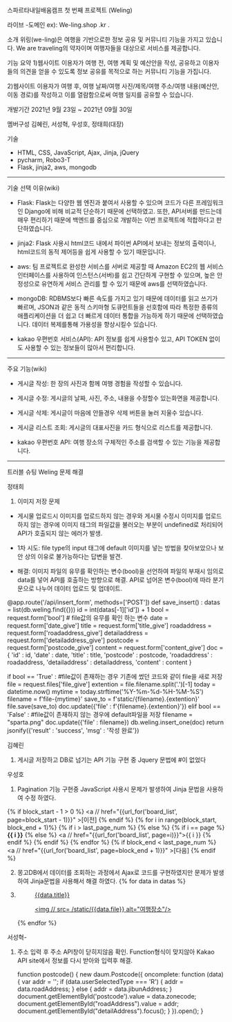 스파르타내일배움캠프 첫 번째 프로젝트 (Weling)

라이브
-도메인 ex): We-ling.shop .kr .

소개
위링(we-ling)은 여행을 기반으로한 정보 공유 및 커뮤니티 기능을 가지고 있습니다. 
We are traveling의 약자이며 여행자들을 대상으로 서비스를 제공합니다. 

기능 요약
1)웹사이트 이용자가 여행 전, 여행 계획 및 예산안을 작성, 공유하고 이용자들의 의견을 얻을 수 있도록 정보 공유를 목적으로 하는 커뮤니티 기능을 가집니다.

2)웹사이트 이용자가 여행 후, 여행 날짜/여행 사진/제목/여행 주소/여행 내용(예산안, 이동 경로)를 작성하고 이를 열람함으로써 여행 일지를 공유할 수 있습니다.

개발기간
2021년 9월 23일 ~ 2021년 09월 30일 

멤버구성
김혜린, 서성혁, 우성호, 정태희(대장)

기술
- HTML, CSS, JavaScript, Ajax, Jinja, jQuery
- pycharm, Robo3-T
- Flask, jinja2, aws, mongodb 
---------------------------
기술 선택 이유(wiki)
- Flask: Flask는 다양한 웹 엔진과 붙여서 사용할 수 있으며 코드가 다른 프레임워크인 Django에 비해 비교적 단순하기 때문에 선택하였고. 또한, API서버를 만드는데 매우 편리하기 때문에 백엔드를 중심으로 개발하는 이번 프로젝트에 적합하다고 판단하였습니다.

- jinja2: Flask 사용시 html코드 내에서 파이썬 API에서 보내는 정보의 출력이나, html코드의 동적 제어등을 쉽게 사용할 수 있기 때문입니다.

- aws: 팀 프로젝트로 완성한 서비스를 서버로 제공할 때 Amazon EC2의 웹 서비스 인터페이스를 사용하여 인스턴스(서버)를 쉽고 간단하게 구현할 수 있으며, 높은 안정성으로 유연하게 서비스 관리를 할 수 있기 때문에 aws를 선택하였습니다. 

- mongoDB: RDBMS보다 빠른 속도를 가지고 있기 때문에 데이터를 읽고 쓰기가 빠르며, JSON과 같은 동적 스키마형 도큐먼트들을 선호함에 따라 특정한 종류의 애플리케이션을 더 쉽고 더 빠르게 데이터 통합을 가능하게 하기 때문에 선택하였습니다. 데이터 복제를통해 가용성을 향상시킬수 있습니다.

- kakao 우편번호 서비스(API): API 정보를 쉽게 사용할수 있고, API TOKEN 없이도 사용할 수 있는 정보들이 많아서 편리합니다.

-------------
주요 기능(wiki)

- 게시글 작성: 한 장의 사진과 함께 여행 경험을 작성할 수 있습니다.

- 게시글 수정: 게시글의 날짜, 사진, 주소, 내용을 수정할수 있는화면을 제공합니다.

- 게시글 삭제: 게시글이 마음에 안들경우 삭제 버튼을 눌러 지울수 있습니다.

- 게시글 리스트 조회: 게시글의 대표사진을 카드 형식으로 리스트를 제공합니다.

- kakao 우편번호 API: 여행 장소의 구체적인 주소를 검색할 수 있는 기능을 제공합니다. 

--------------
트러블 슈팅 
Weling 문제 해결


정태희
1. 이미지 저장 문제
- 게시물 업로드시 이미지를 업로드하지 않는 경우와 게시물 수정시 이미지를 업로드하지 않는 경우에 이미지 태그의 파일값을 불러오는 부분이 undefined로 처리되어 API가 호출되지 않는 에러가 발생.

- 1차 시도: file type의 input 태그에 default 이미지를 넣는 방법을 찾아보았으나 보안 상의 이유로 불가능하다는 답변을 발견.

- 해결: 이미지 파일의 유무를 확인하는 변수(bool)을 선언하여 파일의 부재시 임의로 data를 넣어 API를 호출하는 방향으로 해결. API로 넘어온 변수(bool)에 따라 분기문으로 나누어 데이터 업로드 및 업데이트.

@app.route('/api/insert_form', methods=['POST'])
def save_insert() :
    datas = list(db.weling.find({}))
    id = int(datas[-1]['id']) + 1
    bool = request.form['bool'] # file값의 유무를 확인 하는 변수
    date = request.form['date_give']
    title = request.form['title_give']
    roadaddress = request.form['roadaddress_give']
    detailaddress = request.form['detailaddress_give']
    postcode = request.form['postcode_give']
    content = request.form['content_give']
    doc = {
        'id' : id,
        'date' : date,
        'title' : title,
        'postcode' : postcode,
        'roadaddress' : roadaddress,
        'detailaddress' : detailaddress,
        'content' : content
    }

   if bool == 'True' :                 #file값이 존재하는 경우 기존에 썼던 코드와 같이 file을 새로 저장
        file = request.files['file_give']
        extention = file.filename.split('.')[-1]
        today = datetime.now()
        mytime = today.strftime('%Y-%m-%d-%H-%M-%S')
        filename = f'file-{mytime}'
        save_to = f'static/{filename}.{extention}'
        file.save(save_to)
        doc.update({'file' : f'{filename}.{extention}'})
    elif bool == 'False' :              #file값이 존재하지 않는 경우에 default파일을 저장
        filename = "sparta.png"
        doc.update({'file' : filename})
    db.weling.insert_one(doc)
    return jsonify({'result' : 'success', 'msg' : '작성 완료'})


김혜린
1. 게시글 저장하고 DB로 넘기는 API 기능 구현 중 Jquery 문법에 #이 없었다

우성호
1. Pagination 기능 구현중 JavaScript 사용시 문제가 발생하여 Jinja 문법을 사용하여 수정 하였다.
    <div class="page">
{% if block_start - 1 > 0 %}
    <a  // href="{{url_for('board_list', page=block_start - 1)}}" >[이전]</a>
{% endif %}
{% for i in range(block_start, block_end + 1)%}
    {% if i > last_page_num %}
    {% else %}
        {% if i == page %}
            <b>{{ i }}</b>
        {% else %}
            <a  // href="{{url_for('board_list', page=i)}}">{{ i }}</a>
        {% endif %}
    {% endif %}
{% endfor %}
{% if block_end < last_page_num %}
    <a  // href="{{url_for('board_list', page=block_end + 1)}}"  >[다음]</a>
{% endif %}
    </div>

2. 몽고DB에서 데이터를 조회하는 과정에서 Ajax로 코드를 구현하였지만 문제가 발생하여 Jinja문법을 사용해서 해결 하였다.
                   {% for data in datas %}
                    <li>
                        <figure class="snip">
                            <a href="javascript:void(0);" onclick="update();">
                                <figcaption>
                                    <p>{{data.title}}</p>
                                </figcaption>
                                <a href = '/api/detail/{{ data.id}}' >
                                <img // src= /static/{{data.file}}
                                     alt="여행장소"/></a>
                            </a>
                        </figure>
                    </li>
                    {% endfor %}

서성혁-
1. 주소 입력 후 주소 API창이 닫히지않음 확인. Function형식이 맞지않아 Kakao API site에서 정보를 다시 받아와 입력후 해결.

               
   function postcode() {
          new daum.Postcode({
              oncomplete: function (data) {
             var addr = ''; 
             if (data.userSelectedType === 'R') { 
                            addr = data.roadAddress;
                        } else { 
                            addr = data.jibunAddress;
                        }
                        document.getElementById('postcode').value = data.zonecode;
                        document.getElementById("roadAddress").value = addr;              
                        document.getElementById("detailAddress").focus();
                    }
                }).open();
            }
 

